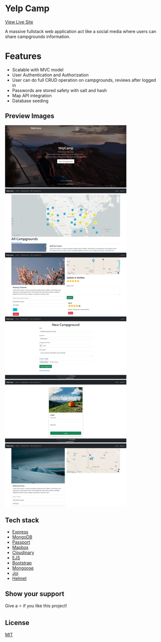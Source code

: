 # Yelp Camp

[View Live Site](https://secret-oasis-68382.herokuapp.com/)

A massive fullstack web application act like a social media where users can share campgrounds information.

# Features

- Scalable with MVC model
- User Authentication and Authorization
- User can do full CRUD operation on campgrounds, reviews after logged in
- Passwords are stored safety with salt and hash
- Map API integration
- Database seeding

## Preview Images

<img src="./docs/images/home.png" width="400" />&nbsp;<img src="./docs/images/campgrounds.png" width="400" />
<img src="./docs/images/camp1.png" width="400" />&nbsp;<img src="./docs/images/new-camp.png" width="400" />
<img src="./docs/images/login.png" width="400" />&nbsp;<img src="./docs/images/camp2.png" width="400" />

## Tech stack

- [Express](https://expressjs.com/)
- [MongoDB](https://www.mongodb.com/)
- [Passport](https://www.passportjs.org/)
- [Mapbox](https://www.mapbox.com/)
- [Cloudinary](https://cloudinary.com/)
- [EJS](https://ejs.co/)
- [Bootstrap](https://getbootstrap.com/)
- [Mongoose](https://mongoosejs.com/)
- [Joi](https://joi.dev/)
- [Helmet](https://helmetjs.github.io/)

## Show your support

Give a ⭐️ if you like this project!

## License

[MIT](LICENSE)
